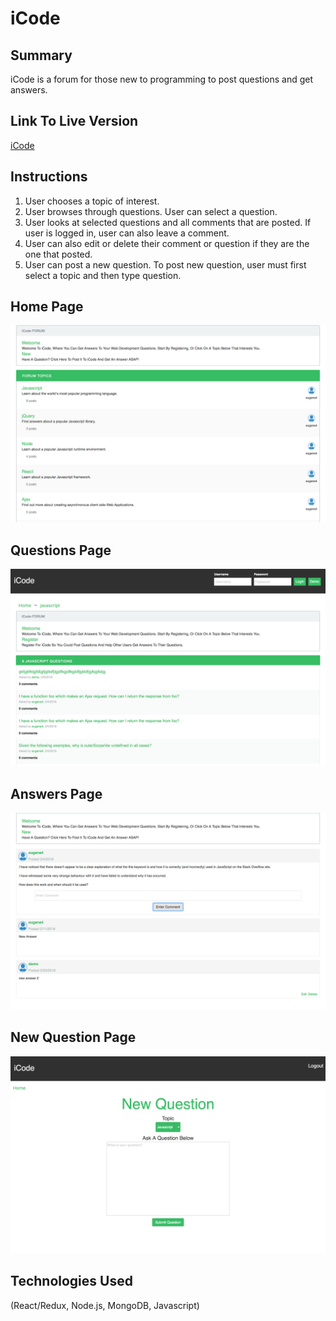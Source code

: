# iCode

## Summary

iCode is a forum for those new to programming to post questions and get answers. 

## Link To Live Version  
[iCode](https://icodeproject.herokuapp.com/)

## Instructions
1. User chooses a topic of interest.
2. User browses through questions. User can select a question.
3. User looks at selected questions and all comments that are posted. If user is logged in, user can also leave a comment. 
4. User can also edit or delete their comment or question if they are the one that posted.
5. User can post a new question. To post new question, user must first select a topic and then type question. 

## Home Page

![Home Page](/homepage.png "Landing Page")

## Questions Page
![Main Page](/questions.png "Main Page")

## Answers Page
![Answer Page](/answers.png "New Goal Entry")

## New Question Page
![Updated View](/newquestion.png "Updated View")

## Technologies Used

(React/Redux, Node.js, MongoDB, Javascript)
